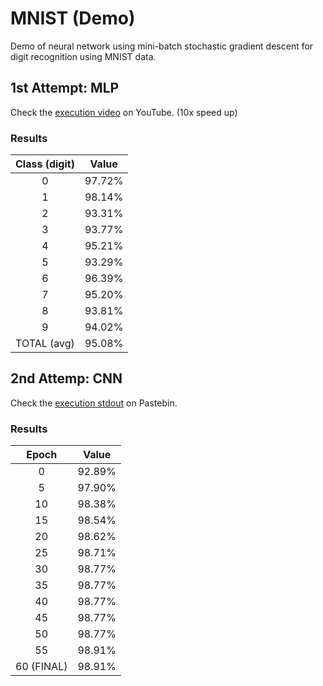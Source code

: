 # MNIST (Demo)
Demo of neural network using mini-batch stochastic gradient descent for digit recognition using MNIST data.

## 1st Attempt: MLP

Check the [execution video](https://youtu.be/8hv1UaBUuXw) on YouTube.
(10x speed up)

### Results

| Class (digit) | Value         |
|:-------------:|:-------------:| 
| 0             | 97.72%        |
| 1             | 98.14%        |
| 2             | 93.31%        |
| 3             | 93.77%        |
| 4             | 95.21%        |
| 5             | 93.29%        |
| 6             | 96.39%        |
| 7             | 95.20%        |
| 8             | 93.81%        |
| 9             | 94.02%        |
| TOTAL (avg)   | 95.08%        |

## 2nd Attemp: CNN

Check the [execution stdout](https://pastebin.com/KYGMvazB) on Pastebin.

### Results

| Epoch         | Value         |
|:-------------:|:-------------:| 
| 0             | 92.89%        |
| 5             | 97.90%        |
| 10            | 98.38%        |
| 15            | 98.54%        |
| 20            | 98.62%        |
| 25            | 98.71%        |
| 30            | 98.77%        |
| 35            | 98.77%        |
| 40            | 98.77%        |
| 45            | 98.77%        |
| 50            | 98.77%        |
| 55            | 98.91%        |
| 60 (FINAL)    | 98.91%        |

